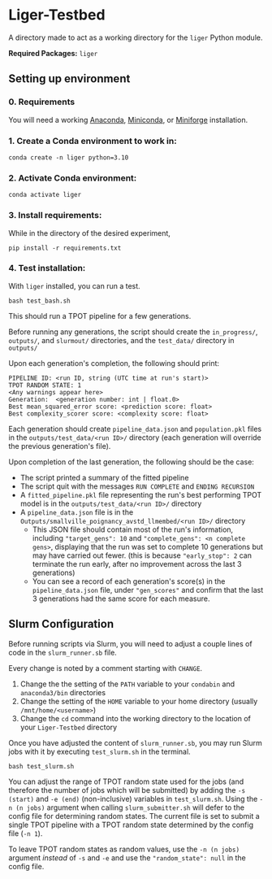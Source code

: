 # Liger-Testbed

A directory made to act as a working directory for the `liger` Python module.

**Required Packages:** `liger`

## Setting up environment

### 0. Requirements

You will need a working
[Anaconda](https://www.anaconda.com/download),
[Miniconda](https://docs.anaconda.com/miniconda/),
or [Miniforge](https://github.com/conda-forge/miniforge)
installation.

### 1. Create a Conda environment to work in:

```
conda create -n liger python=3.10
```

### 2. Activate Conda environment:

```
conda activate liger
```

### 3. Install requirements:

While in the directory of the desired experiment,

```
pip install -r requirements.txt
```

### 4. Test installation:

With `liger` installed, you can run a test.

```
bash test_bash.sh
```

This should run a TPOT pipeline for a few generations.

Before running any generations, the script should create the
`in_progress/`,
`outputs/`,
and `slurmout/`
directories, and the `test_data/` directory in `outputs/`

Upon each generation's completion, the following should print:

```
PIPELINE ID: <run ID, string (UTC time at run's start)>
TPOT RANDOM STATE: 1
<Any warnings appear here>
Generation:  <generation number: int | float.0>
Best mean_squared_error score: <prediction score: float>
Best complexity_scorer score: <complexity score: float>
```

Each generation should create `pipeline_data.json` and `population.pkl` files
in the `outputs/test_data/<run ID>/` directory
(each generation will override the previous generation's file).

Upon completion of the last generation, the following should be the case:
- The script printed a summary of the fitted pipeline
- The script quit with the messages `RUN COMPLETE` and `ENDING RECURSION`
- A `fitted_pipeline.pkl` file representing the run's best performing TPOT model is in the `outputs/test_data/<run ID>/` directory
- A `pipeline_data.json` file is in the `Outputs/smallville_poignancy_avstd_llmembed/<run ID>/` directory
    - This JSON file should contain most of the run's information,
      including `"target_gens": 10` and `"complete_gens": <n complete gens>`,
      displaying that the run was set to complete 10 generations but may have carried out fewer.
      (this is because `"early_stop": 2` can terminate the run early,
      after no improvement across the last 3 generations)
    - You can see a record of each generation's score(s) in the `pipeline_data.json` file,
      under `"gen_scores"` and confirm that the last 3 generations had the same score for each measure.

## Slurm Configuration

Before running scripts via Slurm,
you will need to adjust a couple lines of code in the `slurm_runner.sb` file.

Every change is noted by a comment starting with `CHANGE`.
1. Change the the setting of the `PATH` variable to your `condabin` and `anaconda3/bin` directories
2. Change the setting of the `HOME` variable to your home directory (usually `/mnt/home/<username>`)
3. Change the `cd` command into the working directory to the location of your `Liger-Testbed` directory

Once you have adjusted the content of `slurm_runner.sb`,
you may run Slurm jobs with it by executing `test_slurm.sh` in the terminal.

```
bash test_slurm.sh
```

You can adjust the range of TPOT random state used for the jobs
(and therefore the number of jobs which will be submitted)
by adding the `-s (start)` and `-e (end)` (non-inclusive) variables in `test_slurm.sh`.
Using the `-n (n jobs)` argument when calling `slurm_submitter.sh` will defer to the
config file for determining random states.
The current file is set to submit a single TPOT pipeline with a TPOT random state
determined by the config file (`-n 1`).

To leave TPOT random states as random values, use the `-n (n jobs)` argument *instead* of `-s` and `-e` and use the `"random_state": null` in the config file.

